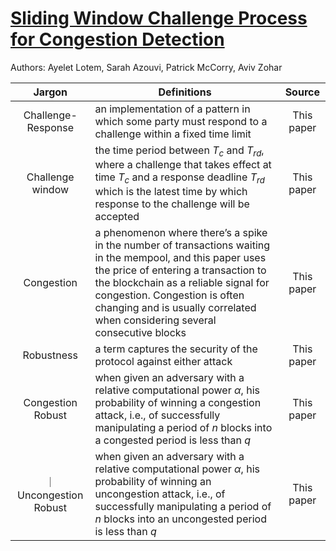 # [Sliding Window Challenge Process for Congestion Detection](https://arxiv.org/abs/2201.09009)

Authors: Ayelet Lotem, Sarah Azouvi, Patrick McCorry, Aviv Zohar

|**Jargon**|**Definitions**|**Source**| 
|:------:|---------------------------|:-----:|
| Challenge-Response | an implementation of a pattern in which some party must respond to a challenge within a fixed time limit | This paper |
| Challenge window| the time period between $T_c$ and $T_{rd}$, where a challenge that takes effect at time $T_c$ and a response deadline $T_{rd}$ which is the latest time by which response to the challenge will be accepted| This paper |
| Congestion | a phenomenon where there’s a spike in the number of transactions waiting in the mempool, and this paper uses the price of entering a transaction to the blockchain as a reliable signal for congestion. Congestion is often changing and is usually correlated when considering several consecutive blocks | This paper |
| Robustness |  a term captures the security of the protocol against either attack | This paper |
| Congestion Robust | when given an adversary with a relative computational power $\alpha$, his probability of winning a congestion attack, i.e., of successfully manipulating a period of $n$ blocks into a congested period is less than $q$ | This paper |
｜ Uncongestion Robust | when given an adversary with a relative computational power $\alpha$, his probability of winning an uncongestion attack, i.e., of successfully manipulating a period of $n$ blocks into an uncongested period is less than $q$ | This paper |

